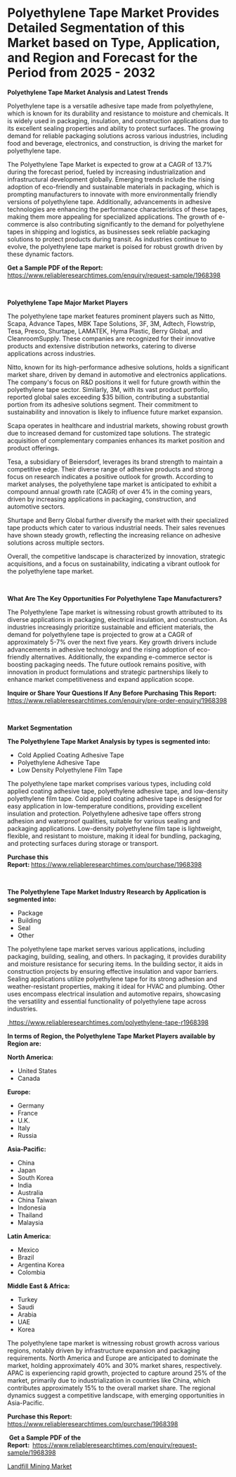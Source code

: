 <p><h1>Polyethylene Tape Market Provides Detailed Segmentation of this Market based on Type, Application, and Region and Forecast for the Period from 2025 - 2032</h1></p><p><strong>Polyethylene Tape Market Analysis and Latest Trends</strong></p>
<p><p>Polyethylene tape is a versatile adhesive tape made from polyethylene, which is known for its durability and resistance to moisture and chemicals. It is widely used in packaging, insulation, and construction applications due to its excellent sealing properties and ability to protect surfaces. The growing demand for reliable packaging solutions across various industries, including food and beverage, electronics, and construction, is driving the market for polyethylene tape.</p><p>The Polyethylene Tape Market is expected to grow at a CAGR of 13.7% during the forecast period, fueled by increasing industrialization and infrastructural development globally. Emerging trends include the rising adoption of eco-friendly and sustainable materials in packaging, which is prompting manufacturers to innovate with more environmentally friendly versions of polyethylene tape. Additionally, advancements in adhesive technologies are enhancing the performance characteristics of these tapes, making them more appealing for specialized applications. The growth of e-commerce is also contributing significantly to the demand for polyethylene tapes in shipping and logistics, as businesses seek reliable packaging solutions to protect products during transit. As industries continue to evolve, the polyethylene tape market is poised for robust growth driven by these dynamic factors.</p></p>
<p><strong>Get a Sample PDF of the Report:&nbsp;</strong> <a href="https://www.reliableresearchtimes.com/enquiry/request-sample/1968398?utm_campaign=2199&utm_medium=2&utm_source=Github&utm_content=ia&utm_term=31032025&utm_id=polyethylene-tape">https://www.reliableresearchtimes.com/enquiry/request-sample/1968398</a></p>
<p>&nbsp;</p>
<p><strong>Polyethylene Tape Major Market Players</strong></p>
<p><p>The polyethylene tape market features prominent players such as Nitto, Scapa, Advance Tapes, MBK Tape Solutions, 3F, 3M, Adtech, Flowstrip, Tesa, Presco, Shurtape, LAMATEK, Hyma Plastic, Berry Global, and CleanroomSupply. These companies are recognized for their innovative products and extensive distribution networks, catering to diverse applications across industries.</p><p>Nitto, known for its high-performance adhesive solutions, holds a significant market share, driven by demand in automotive and electronics applications. The company's focus on R&D positions it well for future growth within the polyethylene tape sector. Similarly, 3M, with its vast product portfolio, reported global sales exceeding $35 billion, contributing a substantial portion from its adhesive solutions segment. Their commitment to sustainability and innovation is likely to influence future market expansion.</p><p>Scapa operates in healthcare and industrial markets, showing robust growth due to increased demand for customized tape solutions. The strategic acquisition of complementary companies enhances its market position and product offerings.</p><p>Tesa, a subsidiary of Beiersdorf, leverages its brand strength to maintain a competitive edge. Their diverse range of adhesive products and strong focus on research indicates a positive outlook for growth. According to market analyses, the polyethylene tape market is anticipated to exhibit a compound annual growth rate (CAGR) of over 4% in the coming years, driven by increasing applications in packaging, construction, and automotive sectors.</p><p>Shurtape and Berry Global further diversify the market with their specialized tape products which cater to various industrial needs. Their sales revenues have shown steady growth, reflecting the increasing reliance on adhesive solutions across multiple sectors.</p><p>Overall, the competitive landscape is characterized by innovation, strategic acquisitions, and a focus on sustainability, indicating a vibrant outlook for the polyethylene tape market.</p></p>
<p>&nbsp;</p>
<p><strong>What Are The Key Opportunities For Polyethylene Tape Manufacturers?</strong></p>
<p><p>The Polyethylene Tape market is witnessing robust growth attributed to its diverse applications in packaging, electrical insulation, and construction. As industries increasingly prioritize sustainable and efficient materials, the demand for polyethylene tape is projected to grow at a CAGR of approximately 5-7% over the next five years. Key growth drivers include advancements in adhesive technology and the rising adoption of eco-friendly alternatives. Additionally, the expanding e-commerce sector is boosting packaging needs. The future outlook remains positive, with innovation in product formulations and strategic partnerships likely to enhance market competitiveness and expand application scope.</p></p>
<p><strong>Inquire or Share Your Questions If Any Before Purchasing This Report:</strong> <a href="https://www.reliableresearchtimes.com/enquiry/pre-order-enquiry/1968398?utm_campaign=2199&utm_medium=2&utm_source=Github&utm_content=ia&utm_term=31032025&utm_id=polyethylene-tape">https://www.reliableresearchtimes.com/enquiry/pre-order-enquiry/1968398</a></p>
<p>&nbsp;</p>
<p><strong>Market Segmentation</strong></p>
<p><strong>The Polyethylene Tape Market Analysis by types is segmented into:</strong></p>
<p><ul><li>Cold Applied Coating Adhesive Tape</li><li>Polyethylene Adhesive Tape</li><li>Low Density Polyethylene Film Tape</li></ul></p>
<p><p>The polyethylene tape market comprises various types, including cold applied coating adhesive tape, polyethylene adhesive tape, and low-density polyethylene film tape. Cold applied coating adhesive tape is designed for easy application in low-temperature conditions, providing excellent insulation and protection. Polyethylene adhesive tape offers strong adhesion and waterproof qualities, suitable for various sealing and packaging applications. Low-density polyethylene film tape is lightweight, flexible, and resistant to moisture, making it ideal for bundling, packaging, and protecting surfaces during storage or transport.</p></p>
<p><strong>Purchase this Report:&nbsp;</strong><a href="https://www.reliableresearchtimes.com/purchase/1968398?utm_campaign=2199&utm_medium=2&utm_source=Github&utm_content=ia&utm_term=31032025&utm_id=polyethylene-tape">https://www.reliableresearchtimes.com/purchase/1968398</a></p>
<p>&nbsp;</p>
<p><strong>The Polyethylene Tape Market Industry Research by Application is segmented into:</strong></p>
<p><ul><li>Package</li><li>Building</li><li>Seal</li><li>Other</li></ul></p>
<p><p>The polyethylene tape market serves various applications, including packaging, building, sealing, and others. In packaging, it provides durability and moisture resistance for securing items. In the building sector, it aids in construction projects by ensuring effective insulation and vapor barriers. Sealing applications utilize polyethylene tape for its strong adhesion and weather-resistant properties, making it ideal for HVAC and plumbing. Other uses encompass electrical insulation and automotive repairs, showcasing the versatility and essential functionality of polyethylene tape across industries.</p></p>
<p><a href="https://www.reliableresearchtimes.com/polyethylene-tape-r1968398?utm_campaign=2199&utm_medium=2&utm_source=Github&utm_content=ia&utm_term=31032025&utm_id=polyethylene-tape">&nbsp;https://www.reliableresearchtimes.com/polyethylene-tape-r1968398</a></p>
<p><strong>In terms of Region, the Polyethylene Tape Market Players available by Region are:</strong></p>
<p>
    <p> <strong> North America: </strong>
        <ul>
            <li>United States</li>
            <li>Canada</li>
        </ul>
        </p> 
    <p> <strong> Europe: </strong>
        <ul>
            <li>Germany</li>
            <li>France</li>
            <li>U.K.</li>
            <li>Italy</li>
            <li>Russia</li>
        </ul>
        </p> 
    <p> <strong> Asia-Pacific: </strong>
        <ul>
            <li>China</li>
            <li>Japan</li>
            <li>South Korea</li>
            <li>India</li>
            <li>Australia</li>
            <li>China Taiwan</li>
            <li>Indonesia</li>
            <li>Thailand</li>
            <li>Malaysia</li>
        </ul>
        </p> 
    <p> <strong> Latin America: </strong>
        <ul>
            <li>Mexico</li>
            <li>Brazil</li>
            <li>Argentina Korea</li>
            <li>Colombia</li>
        </ul>
        </p> 
    <p> <strong> Middle East & Africa: </strong>
        <ul>
            <li>Turkey</li>
            <li>Saudi</li>
            <li>Arabia</li>
            <li>UAE</li>
            <li>Korea</li>
        </ul>
    </p>
    </p>
<p><p>The polyethylene tape market is witnessing robust growth across various regions, notably driven by infrastructure expansion and packaging requirements. North America and Europe are anticipated to dominate the market, holding approximately 40% and 30% market shares, respectively. APAC is experiencing rapid growth, projected to capture around 25% of the market, primarily due to industrialization in countries like China, which contributes approximately 15% to the overall market share. The regional dynamics suggest a competitive landscape, with emerging opportunities in Asia-Pacific.</p></p>
<p><strong>Purchase this Report: </strong><a href="https://www.reliableresearchtimes.com/purchase/1968398?utm_campaign=2199&utm_medium=2&utm_source=Github&utm_content=ia&utm_term=31032025&utm_id=polyethylene-tape">https://www.reliableresearchtimes.com/purchase/1968398</a></p>
<p>&nbsp;<strong>Get a Sample PDF of the Report:&nbsp;&nbsp;</strong><a href="https://www.reliableresearchtimes.com/enquiry/request-sample/1968398?utm_campaign=2199&utm_medium=2&utm_source=Github&utm_content=ia&utm_term=31032025&utm_id=polyethylene-tape">https://www.reliableresearchtimes.com/enquiry/request-sample/1968398</a></p>
<p><strong></strong></p>
<p><p><a href="https://github.com/SamiaChowdhury801/Market-Research-Report-List-2/blob/main/landfill-mining-market.md?utm_campaign=2199&utm_medium=2&utm_source=Github&utm_content=ia&utm_term=31032025&utm_id=polyethylene-tape">Landfill Mining Market</a></p></p>